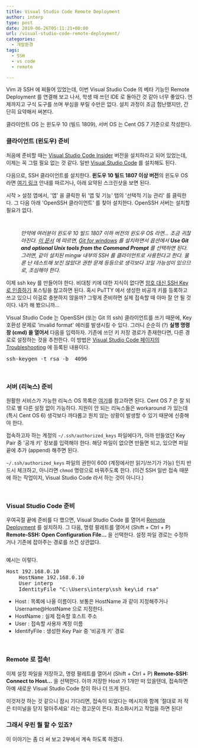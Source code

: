 ```yaml
---
title: Visual Studio Code Remote Deployment
author: interp
type: post
date: 2019-06-26T05:11:21+00:00
url: /visual-studio-code-remote-deployment/
categories:
  - 개발환경
tags:
  - SSH
  - vs code
  - remote

---
```

Vim 과 SSH 에 찌들어 있었는데, 이번 Visual Studio Code 의 베타 기능인 Remote Deployment 를 연결해 보고 나서, 학생 때 쓰던 IDE 로 돌아간 것 같아 너무 좋았다. 언제까지고 구식 도구를 쓰며 부심을 부릴 수만은 없다. 설치 과정이 조금 험난했지만, 간단히 요약해서 써본다.

클라이언트 OS 는 윈도우 10 (빌드 1809), 서버 OS 는 Cent OS 7 기준으로 작성한다.

### 클라이언트 (윈도우) 준비

처음에 준비할 때는 [Visual Studio Code Insider][1] 버전을 설치하라고 되어 있었는데, 이제는 꼭 그럴 필요 없는 것 같다. 일반 [Visual Studio Code][2] 를 설치해도 된다.

다음으로, SSH 클라이언트를 설치한다. **윈도우 10 빌드 1807 이상 버전**의 윈도우 OS 라면 [여기 링크][3] 안내를 따르거나, 아래 요약된 스크린샷을 보면 된다.

시작 > 설정 앱에서, '앱' 을 클릭한 뒤 '앱 및 기능' 탭의 '선택적 기능 관리' 를 클릭한다. 그 다음 아래 'OpenSSH 클라이언트' 를 찾아 설치한다. OpenSSH 서버는 설치할 필요가 없다.

<p id="foopGhq">
  <img class="alignnone size-full wp-image-1523 " src="https://interp.blog/uploads/2019/06/img_5d11df55e7f29.png" alt="" srcset="https://interp.blog/uploads/2019/06/img_5d11df55e7f29.png 829w, https://interp.blog/uploads/2019/06/img_5d11df55e7f29-300x139.png 300w, https://interp.blog/uploads/2019/06/img_5d11df55e7f29-768x357.png 768w" sizes="(max-width: 829px) 100vw, 829px" />
</p>

<p id="MCzFjvf">
  <img class="alignnone size-full wp-image-1522 " src="https://interp.blog/uploads/2019/06/img_5d11df39e0722.png" alt="" srcset="https://interp.blog/uploads/2019/06/img_5d11df39e0722.png 470w, https://interp.blog/uploads/2019/06/img_5d11df39e0722-300x43.png 300w" sizes="(max-width: 470px) 100vw, 470px" />
</p>

<p style="padding-left: 40px;">
  <em>만약에 여러분이 윈도우 10 빌드 1807 이하 버전의 윈도우 OS 라면&#8230; 조금 귀찮아진다. <a href="https://code.visualstudio.com/docs/remote/troubleshooting#_installing-a-supported-ssh-client">이 문서</a> 에 따르면, <a href="https://git-scm.com/download/win">Git for windows</a> 를 설치하면서 옵션에서 <strong>Use Git and optional Unix tools from the Command Prompt </strong>를 선택하면 된다. 그러면, 같이 설치된 mingw 내부의 SSH 를 클라이언트로 사용한다고 한다. 물론 난 테스트해 보진 않았다! 권한 문제 등등으로 생각보다 꼬일 가능성이 있으므로, 조심해야 한다.</em>
</p>

이제 ssh key 를 만들어야 한다. 비대칭 키에 대한 지식이 없다면 [암호 대신 SSH Key 로 인증하기][4] 포스팅을 참고하면 된다. 혹시 PuTTY 에서 생성한 비공개 키를 등록하고 쓰고 있으니 이걸로 충분하지 않을까? 그렇게 준비하면 실제 접속할 때 아마 잘 안 될 것이다. 내가 해 봤으니까&#8230;

Visual Studio Code 는 OpenSSH (또는 Git 의 ssh) 클라이언트를 쓰기 때문에, Key 호환성 문제로 'invalid format' 에러를 발생시킬 수 있다. 그러니 순순히 (?) **실행 명령 창 (cmd) 을 열어서** 다음을 입력하자. 기존에 쓰던 키 저장 경로가 존재한다면, 다른 경로로 설정하는 것을 추천한다. 이 방법은 [Visual Studio Code 페이지의 Troubleshooting][5] 에 등록된 내용이다.

<pre class="brush: bash; title: ; notranslate" title="">ssh-keygen -t rsa -b  4096
</pre>

&nbsp;

### 서버 (리눅스) 준비

원활한 서비스가 가능한 리눅스 OS 목록은 [여기][6]를 참고하면 된다. Cent OS 7 은 잘 되므로 별 다른 설정 없이 가능하다. 지원이 안 되는 리눅스들은 workaround 가 있는데 (특시 Cent OS 6) 생각보다 까다롭고 원치 않는 상황이 발생할 수 있기 때문에 신중해야 한다.

접속하고자 하는 계정의 `~/.ssh/authorized_keys` 파일에다가, 아까 만들었던 Key Pair 중 '공개 키' 정보를 입력해야 한다. 해당 파일이 없으면 만들면 되고, 있으면 파일 끝에 추가 (append) 해주면 된다.

`~/.ssh/authorized_keys` 파일의 권한이 600 (계정에서만 읽기/쓰기가 가능) 인지 반드시 체크하고, 아니라면 `chmod` 명령으로 바꿔주도록 한다. (이건 SSH 일반 접속 때문에 하는 작업이지, Visual Studio Code 라서 하는 것이 아니다.)

&nbsp;

### Visual Studio Code 준비

우여곡절 끝에 준비를 다 했으면, Visual Studio Code 를 열어서 [Remote Deployment][7] 를 설치하자. 그 다음, 명령 팔레트를 열어서 (Shift + Ctrl + P) **Remote-SSH: Open Configuration File&#8230;** 을 선택한다. 설정 파일 경로는 수정하거나 기존에 잡아주는 경로를 쓰건 상관없다.

<p id="KhDFgvb">
  <img class="alignnone size-full wp-image-1524 " src="https://interp.blog/uploads/2019/06/img_5d12fc88e148b.png" alt="" srcset="https://interp.blog/uploads/2019/06/img_5d12fc88e148b.png 622w, https://interp.blog/uploads/2019/06/img_5d12fc88e148b-300x45.png 300w" sizes="(max-width: 622px) 100vw, 622px" />
</p>

예시는 이렇다.

<pre class="brush: plain; title: ; notranslate" title="">Host 192.168.0.10
    HostName 192.168.0.10
    User interp
    IdentityFile "C:\Users\interp\ssh_key\id_rsa"
</pre>

  * Host : 목록에 나올 이름이다. 보통은 HostName 과 같이 지정해주거나 Username@HostName 으로 지정한다.
  * HostName : 실제 접속할 호스트 주소
  * User : 접속할 사용자 계정 이름
  * IdentifyFile : 생성한 Key Pair 중 '비공개 키' 경로

&nbsp;

### Remote 로 접속!

이제 설정 파일을 저장하고, 명령 팔레트를 열어서 (Shift + Ctrl + P) **Remote-SSH: Connect to Host&#8230;** 을 선택한다. 아까 저장한 Host 가 1개만 떠 있을텐데, 접속하면 아예 새로운 Visual Studio Code 창이 하나 더 뜨게 된다.

이것저것 하는 것 같으니 잠시 기다리면, 접속이 되었다는 메시지와 함께 '절대로 저 작은 터미널을 닫지 말아주세요' 라는 경고문이 뜬다. 최소화시키고 작업을 하면 된다!

### 그래서 우린 뭘 할 수 있죠?

이 이야기는 좀 더 써 보고 2부에서 계속 하도록 하겠다.

 [1]: https://code.visualstudio.com/insiders/
 [2]: https://code.visualstudio.com/Download
 [3]: https://docs.microsoft.com/ko-kr/windows-server/administration/openssh/openssh_install_firstuse
 [4]: https://arsviator.blogspot.com/2015/04/ssh-ssh-key.html
 [5]: https://code.visualstudio.com/docs/remote/troubleshooting#_quick-start-ssh-key
 [6]: https://code.visualstudio.com/docs/remote/linux
 [7]: https://aka.ms/vscode-remote/download/extension